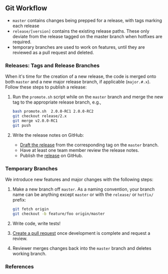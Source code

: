 

## Git Workflow

  * `master` contains changes being prepped for a release, with tags marking each release
  * `release/[version]` contains the existing release paths. These only deviate from the release tagged on the master branch when hotfixes are required.
  * temporary branches are used to work on features, until they are reviewed as a pull request and deleted.

### Releases: Tags and Release Branches
When it's time for the creation of a new release, the code is merged onto both `master` and a new major release branch, if applicable (`major.#.x`). Follow these steps to publish a release:

  1. Run the `promote.sh` script while on the `master` branch and merge the new tag to the appropriate release branch, e.g.,
      ```sh
      bash promote.sh  2.0.0-RC1 2.0.0-RC2
      git checkout release/2.x
      git merge v2.0.0-RC1
      git push
      ```

  2. Write the release notes on GitHub:
     * [Draft the release][draft release] from the corresponding tag on the `master` branch.
     * Have at least one team member review the release notes.
     * Publish the [release](https://github.com/cedardevs/onestop/releases) on GitHub.


### Temporary Branches
We introduce new features and major changes with the following steps:
  1. Make a new branch off `master`. As a naming convention, your branch name can be anything except `master` or with the `release/` or `hotfix/` prefix:

      ```sh
      git fetch origin
      git checkout -b feature/foo origin/master
      ```

  1. Write code, write tests!  

  1. [Create a pull request](https://github.com/cedardevs/onestop/compare) once development is complete and
    request a review.

  1. Reviewer merges changes back into the `master` branch and deletes working branch.

### References

[draft release]: https://github.com/cedardevs/onestop/releases/new
[git tag]: https://git-scm.com/book/en/v2/Git-Basics-Tagging
[new release]: https://github.com/cedardevs/onestop/releases/new
[pull request]: https://github.com/cedardevs/onestop/compare
[releases]: https://github.com/cedardevs/onestop/releases
[semantic versioning]: http://semver.org/
[github issues]: https://github.com/cedardevs/onestop/issues/new
